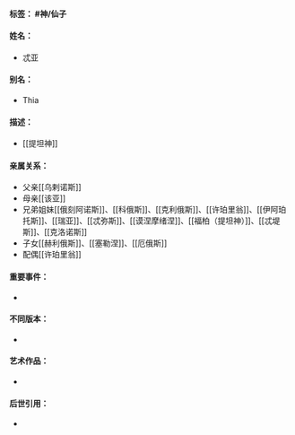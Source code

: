 #### 标签： #神/仙子
#### 姓名：
- 忒亚
#### 别名：
- Thia
#### 描述：
- [[提坦神]]
#### 亲属关系：
- 父亲[[乌剌诺斯]]
- 母亲[[该亚]]
- 兄弟姐妹[[俄刻阿诺斯]]、[[科俄斯]]、[[克利俄斯]]、[[许珀里翁]]、[[伊阿珀托斯]]、[[瑞亚]]、[[忒弥斯]]、[[谟涅摩绪涅]]、[[福柏（提坦神）]]、[[忒堤斯]]、[[克洛诺斯]]
- 子女[[赫利俄斯]]、[[塞勒涅]]、[[厄俄斯]]
- 配偶[[许珀里翁]]
#### 重要事件：
- 
#### 不同版本：
- 
#### 艺术作品：
- 
#### 后世引用：
- 